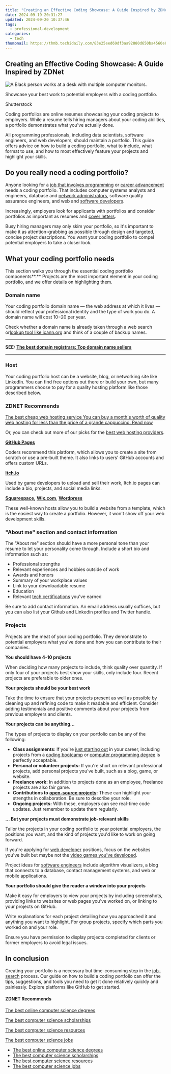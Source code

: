 ```yaml
---
title: "Creating an Effective Coding Showcase: A Guide Inspired by ZDNet"
date: 2024-09-19 20:31:27
updated: 2024-09-20 10:37:46
tags:
  - professional-development
categories:
  - tech
thumbnail: https://thmb.techidaily.com/83e25eed69df3aa92880d650ba4560e8ba50f00f0835c8a9e56b3818bf712cbe.jpg
---
```


## Creating an Effective Coding Showcase: A Guide Inspired by ZDNet

![A Black person works at a desk with multiple computer monitors.](https://www.zdnet.com/a/img/resize/fe7db289e700b6f64f54c8507910ec6d32055bc2/2021/07/15/8d7d0acf-85fa-4fc4-8e79-445c5eceede4/rust-programming-language-a-long-road-ahead-for-the-linux-kernal.jpg?auto=webp&precrop=1600,899,x0,y0&width=1280)

Showcase your best work to potential employers with a coding portfolio.

Shutterstock

Coding portfolios are online resumes showcasing your coding projects to employers. While a resume tells hiring managers about your coding abilities, a portfolio demonstrates what you've actually done.

All programming professionals, including data scientists, software engineers, and web developers, should maintain a portfolio. This guide offers advice on how to build a coding portfolio, what to include, what format to use, and how to most effectively feature your projects and highlight your skills.

## Do you really need a coding portfolio?

Anyone looking for a [job that involves programming](https://www.zdnet.com/education/computers-tech/best-computer-science-job/) or [career advancement](https://www.zdnet.com/education/professional-development/ways-to-advance-your-technology-career/) needs a coding portfolio. That includes computer systems analysts and engineers, database and [network administrators](https://www.zdnet.com/education/computers-tech/best-online-network-administration-associate-degree/), software quality assurance engineers, and web and [software developers](https://www.zdnet.com/article/software-developer-salary/). 

Increasingly, employers look for applicants with portfolios and consider portfolios as important as resumes and [cover letters](https://www.zdnet.com/education/professional-development/software-engineer-cover-letter/).

Busy hiring managers may only skim your portfolio, so it's important to make it as attention-grabbing as possible through design and targeted, concise project descriptions. You want your coding portfolio to compel potential employers to take a closer look. 

## What your coding portfolio needs

This section walks you through the essential coding portfolio components**.** Projects are the most important element in your coding portfolio, and we offer details on highlighting them.

### Domain name

Your coding portfolio domain name — the web address at which it lives — should reflect your professional identity and the type of work you do. A domain name will cost $10-$20 per year. 

Check whether a domain name is already taken through a web search or[lookup tool like icann.org](https://lookup.icann.org/) and think of a couple of backup names. 

---

**SEE:** [**The best domain registrars: Top domain name sellers**](https://www.zdnet.com/home-and-office/networking/best-domain-registrars-and-domain-name-sellers/)

---

###   

### Host

Your coding portfolio host can be a website, blog, or networking site like LinkedIn. You can find free options out there or build your own, but many programmers choose to pay for a quality hosting platform like those described below.

### **ZDNET** Recommends

[The best cheap web hosting service You can buy a month's worth of quality web hosting for less than the price of a grande cappuccino.  Read now](https://www.zdnet.com/article/best-cheap-web-hosting/)

Or, you can check out more of our picks for the [best web hosting providers](https://www.zdnet.com/article/best-web-hosting-providers-services-dreamhost-bluehost-wix-wordpress/).

[**GitHub Pages**](https://pages.github.com/)

Coders recommend this platform, which allows you to create a site from scratch or use a pre-built theme. It also links to users' GitHub accounts and offers custom URLs.

[**Itch.io**](https://itch.io/)

Used by game developers to upload and sell their work, Itch.io pages can include a bio, projects, and social media links. 

[**Squarespace**](https://www.squarespace.com/)**,** [**Wix.com**](https://www.wix.com/), [**Wordpress**](https://wordpress.com/) 

These well-known hosts allow you to build a website from a template, which is the easiest way to create a portfolio. However, it won't show off your web development skills. 

### "About me" section and contact information

The "About me" section should have a more personal tone than your resume to let your personality come through. Include a short bio and information such as: 

* Professional strengths
* Relevant experiences and hobbies outside of work
* Awards and honors
* Summary of your workplace values
* Link to your downloadable resume
* Education
* Relevant [tech certifications](https://www.zdnet.com/education/computers-tech/best-tech-certifications/) you've earned

Be sure to add contact information. An email address usually suffices, but you can also list your Github and Linkedin profiles and Twitter handle. 

### Projects

Projects are the meat of your coding portfolio. They demonstrate to potential employers what you've done and how you can contribute to their companies. 

**You should have 4-10 projects**

When deciding how many projects to include, think quality over quantity. If only four of your projects best show your skills, only include four. Recent projects are preferable to older ones. 

**Your projects should be your best work**

Take the time to ensure that your projects present as well as possible by cleaning up and refining code to make it readable and efficient. Consider adding testimonials and positive comments about your projects from previous employers and clients.

**Your projects can be anything…**

The types of projects to display on your portfolio can be any of the following:

* **Class assignments**: If you're [just starting out](https://www.zdnet.com/article/the-5-best-entry-level-coding-jobs/) in your career, including projects from a [coding bootcamp](https://www.zdnet.com/article/best-coding-bootcamps-guide/) or [computer programming degree](https://www.zdnet.com/article/best-online-computer-programming-degree/) is perfectly acceptable.
* **Personal or volunteer projects:** If you're short on relevant professional projects, add personal projects you've built, such as a blog, game, or website.
* **Freelance work:** In addition to projects done as an employee, freelance projects are also fair game.
* **Contributions to** [**open-source projects**](https://www.zdnet.com/article/open-source-is-more-important-than-ever-say-developers-heres-why/)**:** These can highlight your strengths in collaboration. Be sure to describe your role.
* **Ongoing projects:** With these, employers can see real-time code updates. Just remember to update them regularly.

**… But your projects must demonstrate job-relevant skills**

Tailor the projects in your coding portfolio to your potential employers, the positions you want, and the kind of projects you'd like to work on going forward. 

If you're applying for [web developer](https://www.zdnet.com/article/how-to-become-a-web-developer/) positions, focus on the websites you've built but maybe not the [video games you've developed](https://www.zdnet.com/article/how-to-become-a-video-game-developer/). 

Project ideas for [software engineers](https://www.zdnet.com/article/how-to-become-software-engineer/) include algorithm visualizers, a blog that connects to a database, contact management systems, and web or mobile applications. 

**Your portfolio should give the reader a window into your projects**

Make it easy for employers to view your projects by including screenshots, providing links to websites or web pages you've worked on, or linking to your projects on GitHub. 

Write explanations for each project detailing how you approached it and anything you want to highlight. For group projects, specify which parts you worked on and your role. 

Ensure you have permission to display projects completed for clients or former employers to avoid legal issues. 

## In conclusion

Creating your portfolio is a necessary but time-consuming step in the [job-search](https://www.zdnet.com/education/professional-development/job-search-sites-for-tech/) process. Our guide on how to build a coding portfolio can offer the tips, suggestions, and tools you need to get it done relatively quickly and painlessly. Explore platforms like GitHub to get started. 

#### **ZDNET** Recommends

[The best online computer science degrees](https://www.zdnet.com/article/best-online-computer-science-degree/ "The best online computer science degrees")

[The best computer science scholarships](https://www.zdnet.com/article/best-computer-science-scholarship/ "The best computer science scholarships")

[The best computer science resources](https://www.zdnet.com/article/best-computer-science-resource/ "The best computer science resources")

[The best computer science jobs](https://www.zdnet.com/article/best-computer-science-job/ "The best computer science jobs")

* [The best online computer science degrees](https://www.zdnet.com/article/best-online-computer-science-degree/ "The best online computer science degrees")
* [The best computer science scholarships](https://www.zdnet.com/article/best-computer-science-scholarship/ "The best computer science scholarships")
* [The best computer science resources](https://www.zdnet.com/article/best-computer-science-resource/ "The best computer science resources")
* [The best computer science jobs](https://www.zdnet.com/article/best-computer-science-job/ "The best computer science jobs")

<ins class="adsbygoogle"
     style="display:block"
     data-ad-format="autorelaxed"
     data-ad-client="ca-pub-7571918770474297"
     data-ad-slot="1223367746"></ins>



<ins class="adsbygoogle"
     style="display:block"
     data-ad-client="ca-pub-7571918770474297"
     data-ad-slot="8358498916"
     data-ad-format="auto"
     data-full-width-responsive="true"></ins>

